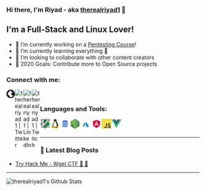 ### Hi there, I'm Riyad - aka [therealriyad1][website] 👋

## I'm a Full-Stack and Linux Lover!
- 🔭 I’m currently working on a [Pentesting Course][website]!
- 🌱 I’m currently learning everything 🤣
- 👯 I’m looking to collaborate with other content creators
- 🥅 2020 Goals: Contribute more to Open Source projects

### Connect with me:

[<img align="left" alt="therealriyad1.com" width="22px" src="https://raw.githubusercontent.com/iconic/open-iconic/master/svg/globe.svg" />][website]
[<img align="left" alt="therealriyad1 | Twitter" width="22px" src="https://cdn.jsdelivr.net/npm/simple-icons@v3/icons/twitter.svg" />][twitter]
[<img align="left" alt="therealriyad1 | LinkedIn" width="22px" src="https://cdn.jsdelivr.net/npm/simple-icons@v3/icons/linkedin.svg" />][linkedin]
[<img align="left" alt="therealriyad1 | Twitch" width="22px" src="https://cdn.jsdelivr.net/npm/simple-icons@v3/icons/twitch.svg" />][twitch]

<br />

### Languages and Tools:

<img align="left" alt="Vim" width="26px" src="https://raw.githubusercontent.com/github/explore/80688e429a7d4ef2fca1e82350fe8e3517d3494d/topics/vim/vim.png" />
<img align="left" alt="Linux" width="26px" src="https://raw.githubusercontent.com/github/explore/80688e429a7d4ef2fca1e82350fe8e3517d3494d/topics/linux/linux.png" />
<img align="left" alt="SQL" width="26px" src="https://raw.githubusercontent.com/github/explore/80688e429a7d4ef2fca1e82350fe8e3517d3494d/topics/sql/sql.png" />
<img align="left" alt="NodeJs" width="26px" src="https://raw.githubusercontent.com/github/explore/80688e429a7d4ef2fca1e82350fe8e3517d3494d/topics/nodejs/nodejs.png" />
<img align="left" alt="Azure" width="30px" src="https://raw.githubusercontent.com/github/explore/80688e429a7d4ef2fca1e82350fe8e3517d3494d/topics/azure/azure.png" />
<img align="left" alt="angular" width="26px" src="https://raw.githubusercontent.com/github/explore/80688e429a7d4ef2fca1e82350fe8e3517d3494d/topics/angular/angular.png" />
<img align="left" alt="JavaScript" width="26px" src="https://raw.githubusercontent.com/github/explore/80688e429a7d4ef2fca1e82350fe8e3517d3494d/topics/javascript/javascript.png" />
<img align="left" alt="vue.js" width="26px" src="https://raw.githubusercontent.com/github/explore/80688e429a7d4ef2fca1e82350fe8e3517d3494d/topics/vue/vue.png" />
<br />
<br />

---

### 📕 Latest Blog Posts
<!-- BLOG-POST-LIST:START -->
- [Try Hack Me - Wgel CTF 🌲 🦕](https://therealriyad1.github.io/myportfolio/blog-single.html)
<!-- BLOG-POST-LIST:END -->

---

<img align="left" alt="therealriyad1's Github Stats" src="https://github-readme-stats.codestackr.vercel.app/api?username=therealriyad1&show_icons=true&hide_border=true" />

[website]: https://therealriyad1.github.io/myportfolio/
[twitter]: https://twitter.com/codeSTACKr
[twitch]: https://www.twitch.tv/therealriyad1
[linkedin]: https://www.linkedin.com/in/riyad-el-mahfoudi-42710717a

